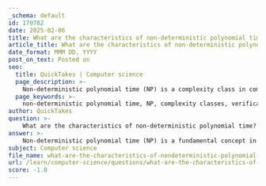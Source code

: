 ```yaml
---
_schema: default
id: 170782
date: 2025-02-06
title: What are the characteristics of non-deterministic polynomial time?
article_title: What are the characteristics of non-deterministic polynomial time?
date_format: MMM DD, YYYY
post_on_text: Posted on
seo:
  title: QuickTakes | Computer science
  page_description: >-
    Non-deterministic polynomial time (NP) is a complexity class in computational theory for decision problems that can be verified in polynomial time by a deterministic Turing machine. Key characteristics include the ability to verify solutions quickly, the distinction between verification and solving, the relationship with problems in class P, and the existence of NP-Complete and NP-Hard problems.
  page_keywords: >-
    non-deterministic polynomial time, NP, complexity classes, verification, polynomial time, P vs NP question, deterministic Turing machine, superset of P, non-determinism, NP-Complete, NP-Hard, computational problems, cryptography, algorithm design
author: QuickTakes
question: >-
    What are the characteristics of non-deterministic polynomial time?
answer: >-
    Non-deterministic polynomial time (NP) is a fundamental concept in computational theory, particularly in the study of complexity classes. Here are the key characteristics of NP:\n\n1. **Definition**: NP is the class of decision problems for which a proposed solution can be verified in polynomial time by a deterministic Turing machine. This means that if you are given a "certificate" or solution to the problem, you can check its correctness efficiently (in polynomial time).\n\n2. **Verification vs. Solving**: While solutions to NP problems can be verified quickly, it is not known whether they can also be found quickly. This distinction raises the famous P vs NP question: Is every problem whose solution can be verified in polynomial time also solvable in polynomial time?\n\n3. **Superset of P**: All problems in the class P (problems solvable in polynomial time by a deterministic Turing machine) are also in NP. However, it is not known if all NP problems are in P. Thus, NP is considered a superset of P.\n\n4. **Non-determinism**: NP problems can be thought of as problems that can be solved by a non-deterministic Turing machine, which can explore multiple possible solutions simultaneously. This hypothetical machine can "guess" a solution and then verify it in polynomial time.\n\n5. **Examples**: Common examples of NP problems include the Sudoku puzzle, the Traveling Salesman Problem (TSP), and the Satisfiability Problem (SAT). These problems are easy to verify but potentially hard to solve.\n\n6. **NP-Complete and NP-Hard**: Within NP, there are special categories:\n   - **NP-Complete**: These are the hardest problems in NP. If any NP-Complete problem can be solved in polynomial time, then all problems in NP can also be solved in polynomial time (P = NP).\n   - **NP-Hard**: These problems are at least as hard as NP-Complete problems but are not necessarily in NP, meaning their solutions may not be verifiable in polynomial time.\n\n7. **Complexity Implications**: The existence of NP problems suggests that there are many computational problems for which finding a solution is significantly more difficult than verifying one. This has profound implications in fields such as cryptography, optimization, and algorithm design.\n\nIn summary, NP is characterized by problems that can be verified in polynomial time, the distinction between verification and solving, and its relationship with P and NP-Complete problems. The exploration of NP continues to be a central topic in theoretical computer science.
subject: Computer science
file_name: what-are-the-characteristics-of-nondeterministic-polynomial-time.md
url: /learn/computer-science/questions/what-are-the-characteristics-of-nondeterministic-polynomial-time
score: -1.0
---
```


&nbsp;